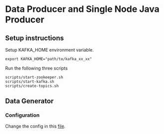 # Data Producer and Single Node Java Producer
## Setup instructions
Setup KAFKA_HOME environment variable.

```shell script
export KAFKA_HOME="path/to/kafka_xx_xx"
```

Run the following three scripts

```shell script
scripts/start-zookeeper.sh
scripts/start-kafka.sh
scripts/create-topics.sh
```

## Data Generator
### Configuration

Change the config in this [file](src/main/conf/configuration.properties).
  